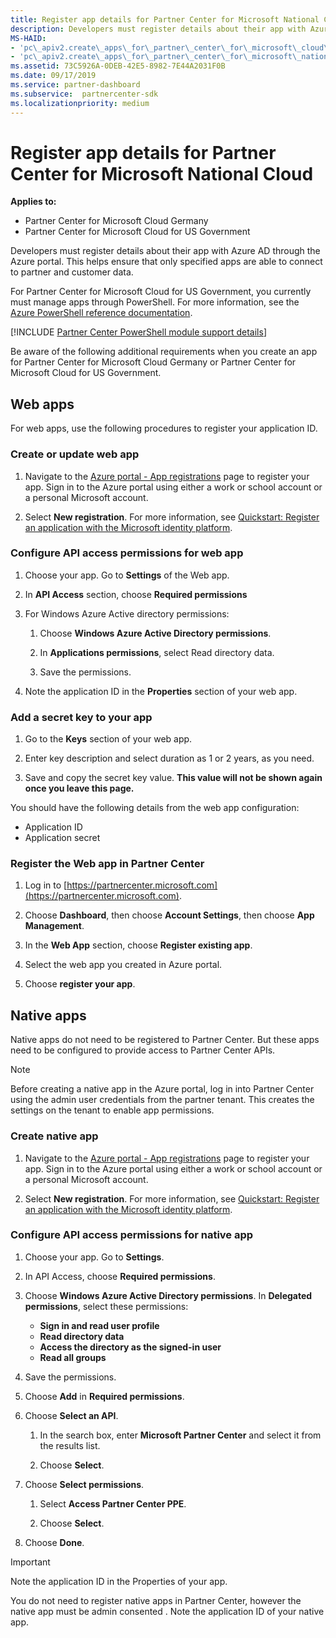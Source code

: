 ```yaml
---
title: Register app details for Partner Center for Microsoft National Cloud
description: Developers must register details about their app with Azure AD through the Azure portal. This helps ensure that only specified apps are able to connect to partner and customer data.
MS-HAID:
- 'pc\_apiv2.create\_apps\_for\_partner\_center\_for\_microsoft\_cloud\_germany'
- 'pc\_apiv2.create\_apps\_for\_partner\_center\_for\_microsoft\_national\_clouds'
ms.assetid: 73C5926A-0DEB-42E5-8982-7E44A2031F0B
ms.date: 09/17/2019
ms.service: partner-dashboard
ms.subservice:  partnercenter-sdk
ms.localizationpriority: medium
---
```


# Register app details for Partner Center for Microsoft National Cloud

**Applies to:**

- Partner Center for Microsoft Cloud Germany
- Partner Center for Microsoft Cloud for US Government

Developers must register details about their app with Azure AD through the Azure portal. This helps ensure that only specified apps are able to connect to partner and customer data.

For Partner Center for Microsoft Cloud for US Government, you currently must manage apps through PowerShell. For more information, see the [Azure PowerShell reference documentation](https://docs.microsoft.com/powershell/module/Azuread/?view=azureadps-2.0#applications).

[!INCLUDE [Partner Center PowerShell module support details](../includes/powershell-module-support.md)]

Be aware of the following additional requirements when you create an app for Partner Center for Microsoft Cloud Germany or Partner Center for Microsoft Cloud for US Government.

## Web apps

For web apps, use the following procedures to register your application ID.

### Create or update web app

1. Navigate to the [Azure portal - App registrations](https://go.microsoft.com/fwlink/?linkid=2083908) page to register your app. Sign in to the Azure portal using either a work or school account or a personal Microsoft account.

2. Select **New registration**. For more information, see [Quickstart: Register an application with the Microsoft identity platform](https://docs.microsoft.com/azure/active-directory/develop/quickstart-register-app).

### Configure API access permissions for web app

1. Choose your app. Go to **Settings** of the Web app.

2. In **API Access** section, choose **Required permissions**

3. For Windows Azure Active directory permissions:

    1. Choose **Windows Azure Active Directory permissions**.

    2. In **Applications permissions**, select Read directory data.

    3. Save the permissions.

4. Note the application ID in the **Properties** section of your web app.

### Add a secret key to your app

1. Go to the **Keys** section of your web app.

2. Enter key description and select duration as 1 or 2 years, as you need.

3. Save and copy the secret key value. **This value will not be shown again once you leave this page.**

You should have the following details from the web app configuration:

- Application ID
- Application secret

### Register the Web app in Partner Center

1. Log in to [https://partnercenter.microsoft.com](https://partnercenter.microsoft.com).

2. Choose **Dashboard**, then choose **Account Settings**, then choose **App Management**.

3. In the **Web App** section, choose **Register existing app**.

4. Select the web app you created in Azure portal.

5. Choose **register your app**.

## Native apps

Native apps do not need to be registered to Partner Center. But these apps need to be configured to provide access to Partner Center APIs.

>[!NOTE]
>Before creating a native app in the Azure portal, log in into Partner Center using the admin user credentials from the partner tenant. This creates the settings on the tenant to enable app permissions.

### Create native app

1. Navigate to the [Azure portal - App registrations](https://go.microsoft.com/fwlink/?linkid=2083908) page to register your app. Sign in to the Azure portal using either a work or school account or a personal Microsoft account.

2. Select **New registration**. For more information, see [Quickstart: Register an application with the Microsoft identity platform](https://docs.microsoft.com/azure/active-directory/develop/quickstart-register-app).

### Configure API access permissions for native app

1. Choose your app. Go to **Settings**.

2. In API Access, choose **Required permissions**.

3. Choose **Windows Azure Active Directory permissions**. In **Delegated permissions**, select these permissions:

    - **Sign in and read user profile**
    - **Read directory data**
    - **Access the directory as the signed-in user**
    - **Read all groups**

4. Save the permissions.

5. Choose **Add** in **Required permissions**.

6. Choose **Select an API**.

    1. In the search box, enter **Microsoft Partner Center** and select it from the results list.

    2. Choose **Select**.

7. Choose **Select permissions**.

    1. Select **Access Partner Center PPE**.
    
    2. Choose **Select**.

8. Choose **Done**.

>[!IMPORTANT]
> Note the application ID in the Properties of your app.

You do not need to register native apps in Partner Center, however the native app must be admin consented . Note the application ID of your native app.
